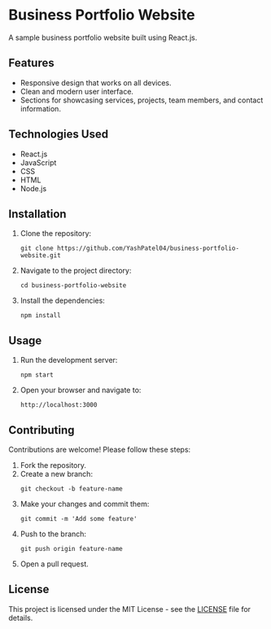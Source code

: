 # Business Portfolio Website

A sample business portfolio website built using React.js.

## Features

- Responsive design that works on all devices.
- Clean and modern user interface.
- Sections for showcasing services, projects, team members, and contact information.

## Technologies Used

- React.js
- JavaScript
- CSS
- HTML
- Node.js
  
## Installation

1. Clone the repository:
    ```
    git clone https://github.com/YashPatel04/business-portfolio-website.git
    ```
2. Navigate to the project directory:
    ```
    cd business-portfolio-website
    ```
3. Install the dependencies:
    ```
    npm install
    ```

## Usage

1. Run the development server:
    ```
    npm start
    ```
2. Open your browser and navigate to:
    ```
    http://localhost:3000
    ```

## Contributing

Contributions are welcome! Please follow these steps:

1. Fork the repository.
2. Create a new branch:
    ```
    git checkout -b feature-name
    ```
3. Make your changes and commit them:
    ```
    git commit -m 'Add some feature'
    ```
4. Push to the branch:
    ```
    git push origin feature-name
    ```
5. Open a pull request.

## License

This project is licensed under the MIT License - see the [LICENSE](LICENSE) file for details.
